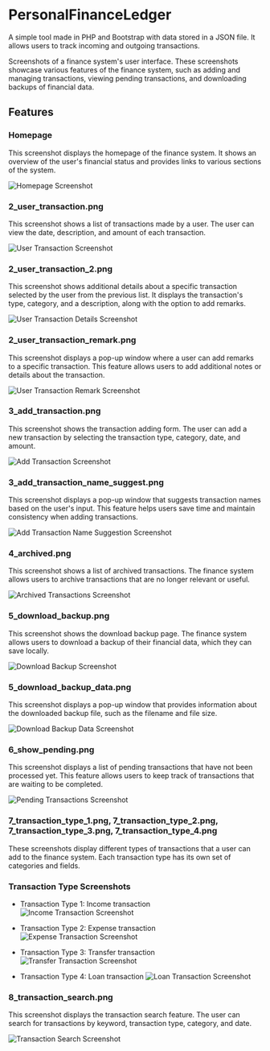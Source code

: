 # PersonalFinanceLedger
A simple tool made in PHP and Bootstrap with data stored in a JSON file. It allows users to track incoming and outgoing transactions.

Screenshots of a finance system's user interface. These screenshots showcase various features of the finance system, such as adding and managing transactions, viewing pending transactions, and downloading backups of financial data.

## Features

### Homepage
This screenshot displays the homepage of the finance system. It shows an overview of the user's financial status and provides links to various sections of the system.

![Homepage Screenshot](/FINANCE%20SYSTEM%20SCREENSHOTS/1_homepage.png)

### 2_user_transaction.png
This screenshot shows a list of transactions made by a user. The user can view the date, description, and amount of each transaction.

![User Transaction Screenshot](/FINANCE%20SYSTEM%20SCREENSHOTS/2_user_transaction.png)

### 2_user_transaction_2.png
This screenshot shows additional details about a specific transaction selected by the user from the previous list. It displays the transaction's type, category, and a description, along with the option to add remarks.

![User Transaction Details Screenshot](/FINANCE%20SYSTEM%20SCREENSHOTS/2_user_transaction_2.png)

### 2_user_transaction_remark.png
This screenshot displays a pop-up window where a user can add remarks to a specific transaction. This feature allows users to add additional notes or details about the transaction.

![User Transaction Remark Screenshot](/FINANCE%20SYSTEM%20SCREENSHOTS/2_user_transaction_remark.png)

### 3_add_transaction.png
This screenshot shows the transaction adding form. The user can add a new transaction by selecting the transaction type, category, date, and amount.

![Add Transaction Screenshot](/FINANCE%20SYSTEM%20SCREENSHOTS/3_add_transaction.png)

### 3_add_transaction_name_suggest.png
This screenshot displays a pop-up window that suggests transaction names based on the user's input. This feature helps users save time and maintain consistency when adding transactions.

![Add Transaction Name Suggestion Screenshot](/FINANCE%20SYSTEM%20SCREENSHOTS/3_add_transaction_name_suggest.png)

### 4_archived.png
This screenshot shows a list of archived transactions. The finance system allows users to archive transactions that are no longer relevant or useful.

![Archived Transactions Screenshot](/FINANCE%20SYSTEM%20SCREENSHOTS/4_archived.png)

### 5_download_backup.png
This screenshot shows the download backup page. The finance system allows users to download a backup of their financial data, which they can save locally.

![Download Backup Screenshot](/FINANCE%20SYSTEM%20SCREENSHOTS/5_download_backup.png)

### 5_download_backup_data.png
This screenshot displays a pop-up window that provides information about the downloaded backup file, such as the filename and file size.

![Download Backup Data Screenshot](/FINANCE%20SYSTEM%20SCREENSHOTS/5_download_backup_data.png)

### 6_show_pending.png
This screenshot displays a list of pending transactions that have not been processed yet. This feature allows users to keep track of transactions that are waiting to be completed.

![Pending Transactions Screenshot](/FINANCE%20SYSTEM%20SCREENSHOTS/6_show_pending.png)

### 7_transaction_type_1.png, 7_transaction_type_2.png, 7_transaction_type_3.png, 7_transaction_type_4.png
These screenshots display different types of transactions that a user can add to the finance system. Each transaction type has its own set of categories and fields.

### Transaction Type Screenshots

- Transaction Type 1: Income transaction
![Income Transaction Screenshot](/FINANCE%20SYSTEM%20SCREENSHOTS/7_transaction_type_1.png)

- Transaction Type 2: Expense transaction
![Expense Transaction Screenshot](/FINANCE%20SYSTEM%20SCREENSHOTS/7_transaction_type_2.png)

- Transaction Type 3: Transfer transaction
![Transfer Transaction Screenshot](/FINANCE%20SYSTEM%20SCREENSHOTS/7_transaction_type_3.png)

- Transaction Type 4: Loan transaction
![Loan Transaction Screenshot](/FINANCE%20SYSTEM%20SCREENSHOTS/7_transaction_type_4.png)

### 8_transaction_search.png
This screenshot displays the transaction search feature. The user can search for transactions by keyword, transaction type, category, and date.

![Transaction Search Screenshot](/FINANCE%20SYSTEM%20SCREENSHOTS/8_transaction_search.png)

